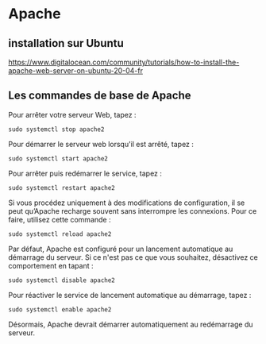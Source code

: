 # Apache

## installation sur Ubuntu

https://www.digitalocean.com/community/tutorials/how-to-install-the-apache-web-server-on-ubuntu-20-04-fr

## Les commandes de base de Apache

Pour arrêter votre serveur Web, tapez :

```sudo systemctl stop apache2```
 
Pour démarrer le serveur web lorsqu'il est arrêté, tapez :

```sudo systemctl start apache2```
 
Pour arrêter puis redémarrer le service, tapez :

``sudo systemctl restart apache2``
 
Si vous procédez uniquement à des modifications de configuration, il se peut qu’Apache recharge souvent sans interrompre les connexions. Pour ce faire, utilisez cette commande :

``sudo systemctl reload apache2``
 
Par défaut, Apache est configuré pour un lancement automatique au démarrage du serveur. Si ce n'est pas ce que vous souhaitez, désactivez ce comportement en tapant :

``sudo systemctl disable apache2``
 
Pour réactiver le service de lancement automatique au démarrage, tapez :

``sudo systemctl enable apache2``
 
Désormais, Apache devrait démarrer automatiquement au redémarrage du serveur.